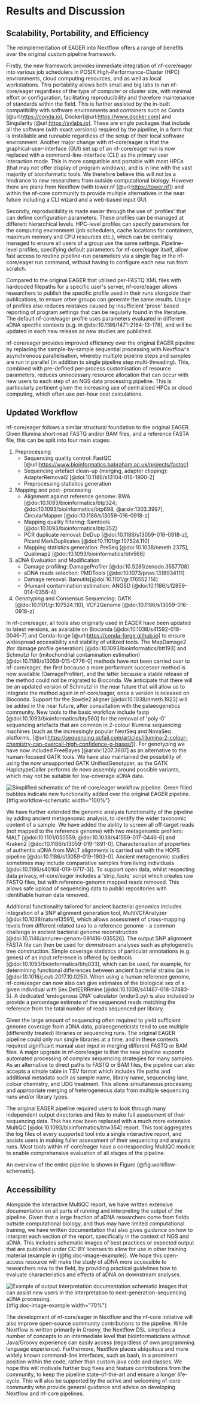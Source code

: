 # Results and Discussion

## Scalability, Portability, and Efficiency

The reimplementation of EAGER into Nextflow offers a range of benefits over the
original custom pipeline framework.

Firstly, the new framework provides immediate integration of nf-core/eager into
various job schedulers in POSIX High-Performance-Cluster (HPC) environments,
cloud computing resources, and as well as local workstations. This portability
allows both small and big labs to run nf-core/eager regardless of the type of
computer or cluster size, with minimal effort or configuration, facilitating
reproducibility and therefore maintenance of standards within the field. This is
further assisted by the in-built compatibility with software environments and
containers such as Conda [@url:https://conda.io],
Docker[@url:https://www.docker.com] and Singularity [@url:https://sylabs.io].
These are single packages that include all the software (with exact versions)
required by the pipeline, in a form that is installable and runnable regardless
of the setup of their local software environment. Another major change with
nf-core/eager is that the graphical-user-interface (GUI) set up of an
nf-core/eager run is now replaced with a command-line-interface (CLI) as the
primary user interaction mode. This is more compatible and portable with most
HPCs (that may not offer display of program windows), and is in line with the
vast majority of bioinformatic tools. We therefore believe this will not be a
hindrance to new researchers from outside computational biology. However there
are plans from Nextflow (with tower.nf [@url:https://tower.nf]) and within the
nf-core community to provide multiple alternatives in the near future including
a CLI wizard and a web-based input GUI.

Secondly, reproducibility is made easier through the use of 'profiles' that can
define configuration parameters. These profiles can be managed at different
hierarchical levels. HPC-level profiles can specify parameters for the computing
environment (job schedulers, cache locations for containers, maximum memory and
CPU resources etc.), which can be centrally managed to ensure all users of a
group use the same settings. Pipeline-level profiles, specifying default
parameters for nf-core/eager itself, allow fast access to routine pipeline-run
parameters via a single flag in the nf-core/eager run command, without having to
configure each new run from scratch.

Compared to the original EAGER that utilised per-FASTQ XML files with hardcoded
filepaths for a specific user's server, nf-core/eager allows researchers to
publish the specific profile used in their runs alongside their publications, to
ensure other groups can generate the same results. Usage of profiles also
reduces mistakes caused by insufficient 'prose' based reporting of program
settings that can be regularly found in the literature. The default
nf-core/eager profile uses parameters evaluated in different aDNA specific
contexts (e.g. in @doi:10.1186/1471-2164-13-178], and will be updated in each
new release as new studies are published.

nf-core/eager provides improved efficiency over the original EAGER pipeline by
replacing the sample-by-sample sequential processing with Nextflow's
asynchronous parallelisation, whereby multiple pipeline steps and samples are
run in parallel (in addition to single pipeline step multi-threading). This,
combined with pre-defined per-process customisation of resource parameters,
reduces unnecessary resource allocation that can occur with new users to each
step of an NGS data processing pipeline. This is particularly pertinent given
the increasing use of centralised HPCs or cloud computing, which often use
per-hour cost calculations.

## Updated Workflow

nf-core/eager follows a similar structural foundation to the original EAGER.
Given Illumina short-read FASTQ and/or BAM files, and a reference FASTA file,
this can be split into four main stages:

1. Preprocessing
   - Sequencing quality control: FastQC
     [@url:https://www.bioinformatics.babraham.ac.uk/projects/fastqc]
   - Sequencing artefact clean-up (merging, adapter clipping): AdapterRemoval2
     [@doi:10.1186/s13104-016-1900-2]
   - Preprocessing statistics generation
2. Mapping and post- processing
   - Alignment against reference genome: BWA
     [@doi:10.1093/bioinformatics/btp324; @doi:10.1093/bioinformatics/btp698,
     @arxiv:1303.3997], CircularMapper [@doi:10.1186/s13059-016-0918-z]
   - Mapping quality filtering: Samtools [@doi:10.1093/bioinformatics/btp352]
   - PCR duplicate removal: DeDup [@doi:10.1186/s13059-016-0918-z], Picard
     MarkDuplicates [@doi:10.1101/gr.107524.110]
   - Mapping statistics generation: PreSeq [@doi:10.1038/nmeth.2375], Qualimap2
     [@doi:10.1093/bioinformatics/btv566]
3. aDNA Evaluation and Modification
   - Damage profiling: DamageProfiler [@doi:10.5281/zenodo.3557708]
   - aDNA reads selection: PMDTools [@doi:10.1073/pnas.1318934111]
   - Damage removal: Bamutils[@doi:10.1101/gr.176552.114]
   - (Human) contamination estimation: ANGSD [@doi:10.1186/s12859-014-0356-4]
4. Genotyping and Consensus Sequencing: GATK [@doi:10.1101/gr.107524.110],
   VCF2Genome [@doi:10.1186/s13059-016-0918-z]

In nf-core/eager, all tools also originally used in EAGER have been updated to
latest versions, as available on Bioconda [@doi:10.1038/s41592-018-0046-7] and
Conda-forge [@url:https://conda-forge.github.io] to ensure widespread
accessibility and stability of utilized tools. The MapDamage2 (for damage
profile generation) [@doi:10.1093/bioinformatics/btt193] and Schmutzi for
(mitochondrial contamination estimation) [@doi:10.1186/s13059-015-0776-0]
methods have not been carried over to nf-core/eager, the first because a more
performant successor method is now available (DamageProfiler), and the latter
because a stable release of the method could not be migrated to Bioconda. We
anticipate that there will be an updated version of Schmutzi in the near future
that will allow us to integrate the method again in nf-core/eager, once a
version is released on Bioconda. Support for the Bowtie2 aligner
[@doi:10.1038/nmeth.1923] will be added in the near future, after consultation
with the palaeogenetics community. New tools to the basic workflow include fastp
[@doi:10.1093/bioinformatics/bty560] for the removal of 'poly-G' sequencing
artefacts that are common in 2-colour Illumina sequencing machines (such as the
increasingly popular NextSeq and NovaSeq platforms,
[@url:https://sequencing.qcfail.com/articles/illumina-2-colour-chemistry-can-overcall-high-confidence-g-bases/]).
For genotyping we have now included FreeBayes [@arxiv:1207.3907] as an
alternative to the human-focused GATK tools. We have also maintained the
possibility of using the now unsupported GATK UnifiedGenotyper, as the GATK
HaplotypeCaller performs _de novo_ assembly around possible variants, which may
not be suitable for low-coverage aDNA data.

![Simplified schematic of the nf-core/eager workflow pipeline. Green filled
bubbles indicate new functionality added over the original EAGER
pipeline.](images/Fig1_eager2_workflow.png){#fig:workflow-schematic
width="100%"}

We have further extended the genomic analysis functionality of the pipeline by
adding ancient metagenomic analysis, to identify the wider taxonomic content of
a sample. We have added the ability to screen all off-target reads (not mapped
to the reference genome) with two metagenomic profilers: MALT
[@doi:10.1101/050559; @doi:10.1038/s41559-017-0446-6] and Kraken2
[@doi:10.1186/s13059-019-1891-0]. Characterisation of properties of authentic
aDNA from MALT alignments is carried out with the HOPS pipeline
[@doi:10.1186/s13059-019-1903-0]. Ancient metagenomic studies sometimes may
include comparative samples from living individuals
[@doi:10.1186/s40168-019-0717-3)]. To support open data, whilst respecting data
privacy, nf-core/eager includes a 'strip_fastq' script which creates raw FASTQ
files, but with reference-genome mapped reads removed. This allows safe upload
of sequencing data to public repositories with identifiable human data removed.

Additional functionality tailored for ancient bacterial genomics includes
integration of a SNP alignment generation tool, MultiVCFAnalyzer
[@doi:10.1038/nature13591], which allows assessment of cross-mapping levels from
different related taxa to a reference genome - a common challenge in ancient
bacterial genome reconstruction [@doi:10.1146/annurev-genom-091416-035526]. The
output SNP alignment FASTA file can then be used for downstream analyses such as
phylogenetic tree construction. Simple coverage statistics of particular
annotations (e.g. genes) of an input reference is offered by bedtools
[@doi:10.1093/bioinformatics/btq033], which can be used, for example, for
determining functional differences between ancient bacterial strains (as in
[@doi:10.1016/j.cub.2017.10.025]). When using a human reference genome,
nf-core/eager can now also can give estimates of the biological sex of a given
individual with Sex.DetEERRmine [@doi:10.1038/s41467-018-07483-5]. A dedicated
'endogenous DNA' calculator (endorS.py) is also included to provide a percentage
estimate of the sequenced reads matching the reference from the total number of
reads sequenced per library.

Given the large amount of sequencing often required to yield sufficient genome
coverage from aDNA data, palaeogeneticists tend to use multiple (differently
treated) libraries or sequencing runs. The original EAGER pipeline could only
run single libraries at a time, and in these contexts required significant
manual user input in merging different FASTQ or BAM files. A major upgrade in
nf-core/eager is that the new pipeline supports automated processing of complex
sequencing strategies for many samples. As an alternative to direct paths to
FASTQ or BAM files, the pipeline can also accepts a simple table in TSV format
which includes file paths and additional metadata such as sample name, library
name, sequencing lane, colour chemistry, and UDG treatment. This allows
simultaneous processing and appropriate merging of heterogeneous data from
multiple sequencing runs and/or library types.

The original EAGER pipeline required users to look through many independent
output directories and files to make full assessment of their sequencing data.
This has now been replaced with a much more extensive MultiQC
[@doi:10.1093/bioinformatics/btw354] report. This tool aggregates the log files
of every supported tool into a single interactive report, and assists users in
making fuller assessment of their sequencing and analysis runs. Most tools
within nf-core/eager have a corresponding MultiQC module to enable comprehensive
evaluation of all stages of the pipeline.

An overview of the entire pipeline is shown in Figure {@fig:workflow-schematic}.

## Accessibility

Alongside the interactive MultiQC report, we have written extensive
documentation on all parts of running and interpreting the output of the
pipeline. Given that a large fraction of aDNA researchers come from fields
outside computational biology, and thus may have limited computational training,
we have written documentation that also gives guidance on how to interpret each
section of the report, specifically in the context of NGS and aDNA. This
includes schematic images of best practices or expected output that are
published under CC-BY licenses to allow for use in other training material
(example in {@fig:doc-image-example}). We hope this open-access resource will
make the study of aDNA more accessible to researchers new to the field, by
providing practical guidelines how to evaluate characteristics and effects of
aDNA on downstream analyses.

![Example of output interpretation documentation schematic images that can
assist new users in the interpretation to next-generation-sequencing aDNA
processing.](images/Fig2_fastqc_adapter_content.png){#fig:doc-image-example
width="70%"}

The development of nf-core/eager in Nextflow and the nf-core initiative will
also improve open-source community contributions to the pipeline. While Nextflow
is written primarily in Groovy, the Nextflow DSL simplifies a number of concepts
to an intermediate level that bioinformaticians without Java/Groovy experience
can easily access (regardless of own programming language experience).
Furthermore, Nextflow places ubiquitous and more widely known command-line
interfaces, such as bash, in a prominent position within the code, rather than
custom java code and classes. We hope this will motivate further bug fixes and
feature contributions from the community, to keep the pipeline state-of-the-art
and ensure a longer life-cycle. This will also be supported by the active and
welcoming nf-core community who provide general guidance and advice on
developing Nextflow and nf-core pipelines.
